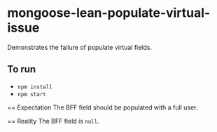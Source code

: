 # mongoose-lean-populate-virtual-issue
Demonstrates the failure of populate virtual fields.

## To run
* `npm install`
* `npm start`

== Expectation
The BFF field should be populated with a full user.

== Reality
The BFF field is `null`.
